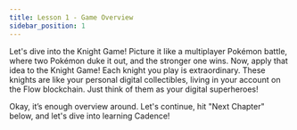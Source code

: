 ```yaml
---
title: Lesson 1 - Game Overview
sidebar_position: 1
---
```


Let's dive into the Knight Game! Picture it like a multiplayer Pokémon battle, where two Pokémon duke it out, and the stronger one wins. Now, apply that idea to the Knight Game! Each knight you play is extraordinary. These knights are like your personal digital collectibles, living in your account on the Flow blockchain. Just think of them as your digital superheroes!

Okay, it’s enough overview around. Let's continue, hit "Next Chapter" below, and let's dive into learning Cadence!
